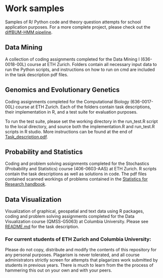 # Work samples
Samples of R/ Python code and theory question attempts for school application purposes. For a more complete project, please check out the [diffBUM-HMM pipeline](https://github.com/marangiop/diff_BUM_HMM).

## Data Mining
A collection of coding assignments completed for the Data Mining I (636-0018-00L) course at ETH Zurich. Folders contain all necessary input data to run the Python scripts, and instructions on how to run on cmd are included in the task description pdf files.

## Genomics and Evolutionary Genetics
Coding assignments completed for the Computational Biology (636-0017-00L) course at ETH Zurich. Each of the folders contain task descriptions, their implementation in R, and a test suite for evaluation purposes.

To run the test suite, please set the working directory in the run_test.R script to the local directory, and source both the implementation.R and run_test.R scripts in R studio. More instructions can be found at the end of [Task_description.pdf](./Genomics_and_Evolutionary_Genetics/Needleman_Wunsch_and_Smith_Waterman/Task_description.pdf).

## Probability and Statistics
Coding and problem solving assignments completed for the Stochastics (Probability and Statistics) course (406-0603-AAS) at ETH Zurich. R scripts contain the task descriptions as well as solutions in code. The pdf files contained scanned workings of problems contained in the [Statistics for Research handbook](./Probability_and_Statistics/Statistics_for_Research_(source_of_questions).pdf).

## Data Visualization
Visualization of graphical, geospatial and text data using R packages, coding and problem solving assignments completed for the Data Visualization course (QMSS-G5063) at Columbia University. Please see [README.md](./Data_Visualization/README.md) for the task description.

### For current students of ETH Zurich and Columbia University:
Please do not copy, distribute and modify the contents of this repository for any personal purposes. Plagarism is never tolerated, and all course administrators strictly screen for attempts that plagarizes work submitted by students in previous years. There is much to learn from the the process of hammering this out on your own and with your peers.

